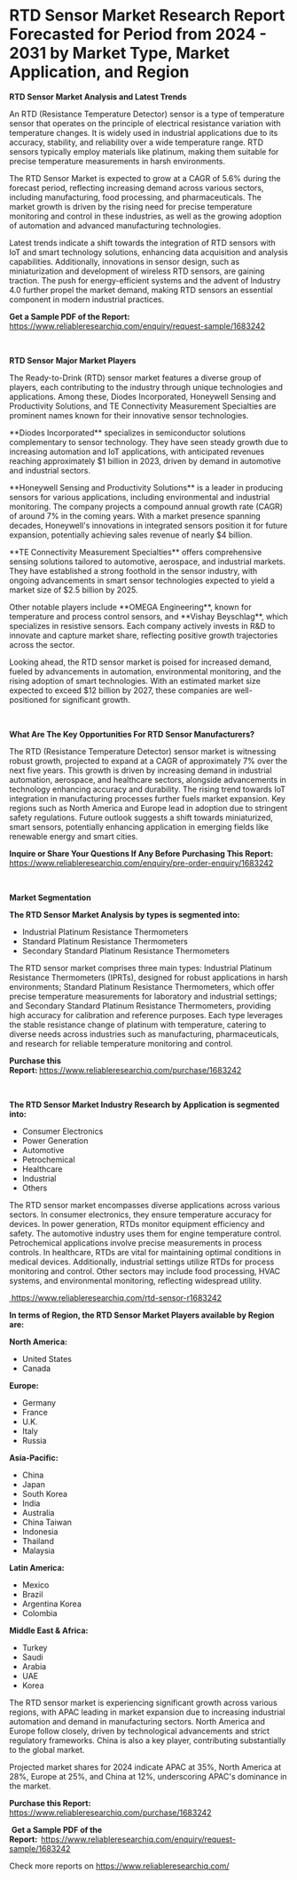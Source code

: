 <p><h1>RTD Sensor Market Research Report Forecasted for Period from 2024 -  2031 by Market Type, Market Application, and Region</h1></p><p><strong>RTD Sensor Market Analysis and Latest Trends</strong></p>
<p><p>An RTD (Resistance Temperature Detector) sensor is a type of temperature sensor that operates on the principle of electrical resistance variation with temperature changes. It is widely used in industrial applications due to its accuracy, stability, and reliability over a wide temperature range. RTD sensors typically employ materials like platinum, making them suitable for precise temperature measurements in harsh environments.</p><p>The RTD Sensor Market is expected to grow at a CAGR of 5.6% during the forecast period, reflecting increasing demand across various sectors, including manufacturing, food processing, and pharmaceuticals. The market growth is driven by the rising need for precise temperature monitoring and control in these industries, as well as the growing adoption of automation and advanced manufacturing technologies.</p><p>Latest trends indicate a shift towards the integration of RTD sensors with IoT and smart technology solutions, enhancing data acquisition and analysis capabilities. Additionally, innovations in sensor design, such as miniaturization and development of wireless RTD sensors, are gaining traction. The push for energy-efficient systems and the advent of Industry 4.0 further propel the market demand, making RTD sensors an essential component in modern industrial practices.</p></p>
<p><strong>Get a Sample PDF of the Report:&nbsp;</strong> <a href="https://www.reliableresearchiq.com/enquiry/request-sample/1683242?utm_campaign=1087&utm_medium=2&utm_source=Github&utm_content=ia&utm_term=30122024&utm_id=rtd-sensor">https://www.reliableresearchiq.com/enquiry/request-sample/1683242</a></p>
<p>&nbsp;</p>
<p><strong>RTD Sensor Major Market Players</strong></p>
<p><p>The Ready-to-Drink (RTD) sensor market features a diverse group of players, each contributing to the industry through unique technologies and applications. Among these, Diodes Incorporated, Honeywell Sensing and Productivity Solutions, and TE Connectivity Measurement Specialties are prominent names known for their innovative sensor technologies.</p><p>**Diodes Incorporated** specializes in semiconductor solutions complementary to sensor technology. They have seen steady growth due to increasing automation and IoT applications, with anticipated revenues reaching approximately $1 billion in 2023, driven by demand in automotive and industrial sectors.</p><p>**Honeywell Sensing and Productivity Solutions** is a leader in producing sensors for various applications, including environmental and industrial monitoring. The company projects a compound annual growth rate (CAGR) of around 7% in the coming years. With a market presence spanning decades, Honeywell's innovations in integrated sensors position it for future expansion, potentially achieving sales revenue of nearly $4 billion.</p><p>**TE Connectivity Measurement Specialties** offers comprehensive sensing solutions tailored to automotive, aerospace, and industrial markets. They have established a strong foothold in the sensor industry, with ongoing advancements in smart sensor technologies expected to yield a market size of $2.5 billion by 2025.</p><p>Other notable players include **OMEGA Engineering**, known for temperature and process control sensors, and **Vishay Beyschlag**, which specializes in resistive sensors. Each company actively invests in R&D to innovate and capture market share, reflecting positive growth trajectories across the sector.</p><p>Looking ahead, the RTD sensor market is poised for increased demand, fueled by advancements in automation, environmental monitoring, and the rising adoption of smart technologies. With an estimated market size expected to exceed $12 billion by 2027, these companies are well-positioned for significant growth.</p></p>
<p>&nbsp;</p>
<p><strong>What Are The Key Opportunities For RTD Sensor Manufacturers?</strong></p>
<p><p>The RTD (Resistance Temperature Detector) sensor market is witnessing robust growth, projected to expand at a CAGR of approximately 7% over the next five years. This growth is driven by increasing demand in industrial automation, aerospace, and healthcare sectors, alongside advancements in technology enhancing accuracy and durability. The rising trend towards IoT integration in manufacturing processes further fuels market expansion. Key regions such as North America and Europe lead in adoption due to stringent safety regulations. Future outlook suggests a shift towards miniaturized, smart sensors, potentially enhancing application in emerging fields like renewable energy and smart cities.</p></p>
<p><strong>Inquire or Share Your Questions If Any Before Purchasing This Report:</strong> <a href="https://www.reliableresearchiq.com/enquiry/pre-order-enquiry/1683242?utm_campaign=1087&utm_medium=2&utm_source=Github&utm_content=ia&utm_term=30122024&utm_id=rtd-sensor">https://www.reliableresearchiq.com/enquiry/pre-order-enquiry/1683242</a></p>
<p>&nbsp;</p>
<p><strong>Market Segmentation</strong></p>
<p><strong>The RTD Sensor Market Analysis by types is segmented into:</strong></p>
<p><ul><li>Industrial Platinum Resistance Thermometers</li><li>Standard Platinum Resistance Thermometers</li><li>Secondary Standard Platinum Resistance Thermometers</li></ul></p>
<p><p>The RTD sensor market comprises three main types: Industrial Platinum Resistance Thermometers (IPRTs), designed for robust applications in harsh environments; Standard Platinum Resistance Thermometers, which offer precise temperature measurements for laboratory and industrial settings; and Secondary Standard Platinum Resistance Thermometers, providing high accuracy for calibration and reference purposes. Each type leverages the stable resistance change of platinum with temperature, catering to diverse needs across industries such as manufacturing, pharmaceuticals, and research for reliable temperature monitoring and control.</p></p>
<p><strong>Purchase this Report:&nbsp;</strong><a href="https://www.reliableresearchiq.com/purchase/1683242?utm_campaign=1087&utm_medium=2&utm_source=Github&utm_content=ia&utm_term=30122024&utm_id=rtd-sensor">https://www.reliableresearchiq.com/purchase/1683242</a></p>
<p>&nbsp;</p>
<p><strong>The RTD Sensor Market Industry Research by Application is segmented into:</strong></p>
<p><ul><li>Consumer Electronics</li><li>Power Generation</li><li>Automotive</li><li>Petrochemical</li><li>Healthcare</li><li>Industrial</li><li>Others</li></ul></p>
<p><p>The RTD sensor market encompasses diverse applications across various sectors. In consumer electronics, they ensure temperature accuracy for devices. In power generation, RTDs monitor equipment efficiency and safety. The automotive industry uses them for engine temperature control. Petrochemical applications involve precise measurements in process controls. In healthcare, RTDs are vital for maintaining optimal conditions in medical devices. Additionally, industrial settings utilize RTDs for process monitoring and control. Other sectors may include food processing, HVAC systems, and environmental monitoring, reflecting widespread utility.</p></p>
<p><a href="https://www.reliableresearchiq.com/rtd-sensor-r1683242?utm_campaign=1087&utm_medium=2&utm_source=Github&utm_content=ia&utm_term=30122024&utm_id=rtd-sensor">&nbsp;https://www.reliableresearchiq.com/rtd-sensor-r1683242</a></p>
<p><strong>In terms of Region, the RTD Sensor Market Players available by Region are:</strong></p>
<p>
    <p> <strong> North America: </strong>
        <ul>
            <li>United States</li>
            <li>Canada</li>
        </ul>
        </p> 
    <p> <strong> Europe: </strong>
        <ul>
            <li>Germany</li>
            <li>France</li>
            <li>U.K.</li>
            <li>Italy</li>
            <li>Russia</li>
        </ul>
        </p> 
    <p> <strong> Asia-Pacific: </strong>
        <ul>
            <li>China</li>
            <li>Japan</li>
            <li>South Korea</li>
            <li>India</li>
            <li>Australia</li>
            <li>China Taiwan</li>
            <li>Indonesia</li>
            <li>Thailand</li>
            <li>Malaysia</li>
        </ul>
        </p> 
    <p> <strong> Latin America: </strong>
        <ul>
            <li>Mexico</li>
            <li>Brazil</li>
            <li>Argentina Korea</li>
            <li>Colombia</li>
        </ul>
        </p> 
    <p> <strong> Middle East & Africa: </strong>
        <ul>
            <li>Turkey</li>
            <li>Saudi</li>
            <li>Arabia</li>
            <li>UAE</li>
            <li>Korea</li>
        </ul>
    </p>
    </p>
<p><p>The RTD sensor market is experiencing significant growth across various regions, with APAC leading in market expansion due to increasing industrial automation and demand in manufacturing sectors. North America and Europe follow closely, driven by technological advancements and strict regulatory frameworks. China is also a key player, contributing substantially to the global market. </p><p>Projected market shares for 2024 indicate APAC at 35%, North America at 28%, Europe at 25%, and China at 12%, underscoring APAC's dominance in the market.</p></p>
<p><strong>Purchase this Report: </strong><a href="https://www.reliableresearchiq.com/purchase/1683242?utm_campaign=1087&utm_medium=2&utm_source=Github&utm_content=ia&utm_term=30122024&utm_id=rtd-sensor">https://www.reliableresearchiq.com/purchase/1683242</a></p>
<p>&nbsp;<strong>Get a Sample PDF of the Report:&nbsp;&nbsp;</strong><a href="https://www.reliableresearchiq.com/enquiry/request-sample/1683242?utm_campaign=1087&utm_medium=2&utm_source=Github&utm_content=ia&utm_term=30122024&utm_id=rtd-sensor">https://www.reliableresearchiq.com/enquiry/request-sample/1683242</a></p>
<p><strong></strong></p>
<p>Check more reports on <a href="https://www.reliableresearchiq.com/?utm_campaign=1087&utm_medium=2&utm_source=Github&utm_content=ia&utm_term=30122024&utm_id=rtd-sensor">https://www.reliableresearchiq.com/</a></p>